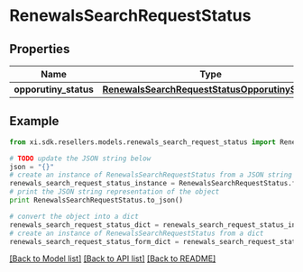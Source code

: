 # RenewalsSearchRequestStatus


## Properties

Name | Type | Description | Notes
------------ | ------------- | ------------- | -------------
**opporutiny_status** | [**RenewalsSearchRequestStatusOpporutinyStatus**](RenewalsSearchRequestStatusOpporutinyStatus.md) |  | [optional] 

## Example

```python
from xi.sdk.resellers.models.renewals_search_request_status import RenewalsSearchRequestStatus

# TODO update the JSON string below
json = "{}"
# create an instance of RenewalsSearchRequestStatus from a JSON string
renewals_search_request_status_instance = RenewalsSearchRequestStatus.from_json(json)
# print the JSON string representation of the object
print RenewalsSearchRequestStatus.to_json()

# convert the object into a dict
renewals_search_request_status_dict = renewals_search_request_status_instance.to_dict()
# create an instance of RenewalsSearchRequestStatus from a dict
renewals_search_request_status_form_dict = renewals_search_request_status.from_dict(renewals_search_request_status_dict)
```
[[Back to Model list]](../README.md#documentation-for-models) [[Back to API list]](../README.md#documentation-for-api-endpoints) [[Back to README]](../README.md)



